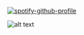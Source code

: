 [![spotify-github-profile](https://spotify-github-profile.vercel.app/api/view?uid=31n4qzvqrxvjv4j7jwtpobfk7nhq&cover_image=true&theme=novatorem&bar_color=53b14f&bar_color_cover=false)](https://github.com/kittinan/spotify-github-profile)

![alt text](https://w.wallhaven.cc/full/4l/wallhaven-4lwkg2.jpg)
